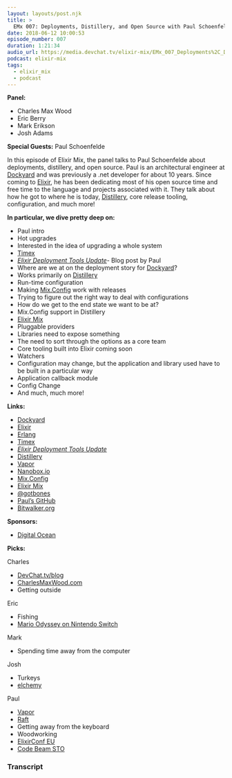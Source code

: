 ```yaml
---
layout: layouts/post.njk
title: >
  EMx 007: Deployments, Distillery, and Open Source with Paul Schoenfelde
date: 2018-06-12 10:00:53
episode_number: 007
duration: 1:21:34
audio_url: https://media.devchat.tv/elixir-mix/EMx_007_Deployments%2C_Distillery%2C_and_Open_Source_with_Paul_Schoenfelde.mp3
podcast: elixir-mix
tags:
  - elixir_mix
  - podcast
---
```


**Panel:**

- Charles Max Wood
- Eric Berry
- Mark Erikson
- Josh Adams

**Special Guests:** Paul Schoenfelde

In this episode of Elixir Mix, the panel talks to Paul Schoenfelde about deployments, distillery, and open source. Paul is an architectural engineer at [Dockyard](https://dockyard.com/) and was previously a .net developer for about 10 years. Since coming to [Elixir](https://elixir-lang.org/), he has been dedicating most of his open source time and free time to the language and projects associated with it. They talk about how he got to where he is today, [Distillery](https://github.com/bitwalker/distillery), core release tooling, configuration, and much more!

**In particular, we dive pretty deep on:**

- Paul intro
- Hot upgrades
- Interested in the idea of upgrading a whole system
- [Timex](https://github.com/bitwalker/timex)
- [_Elixir Deployment Tools Update_](https://dockyard.com/blog/2018/02/28/elixir-deployment-tools-update-february-2018)- Blog post by Paul
- Where are we at on the deployment story for [Dockyard](https://dockyard.com/)?
- Works primarily on [Distillery](https://github.com/bitwalker/distillery)
- Run-time configuration
- Making [Mix.Config](https://hexdocs.pm/mix/Mix.Config.html) work with releases
- Trying to figure out the right way to deal with configurations
- How do we get to the end state we want to be at?
- Mix.Config support in Distillery
- [Elixir Mix](https://hexdocs.pm/mix/Mix.html)
- Pluggable providers
- Libraries need to expose something
- The need to sort through the options as a core team
- Core tooling built into Elixir coming soon
- Watchers
- Configuration may change, but the application and library used have to be built in a particular way
- Application callback module
- Config Change
- And much, much more!

**Links:**

- [Dockyard](https://dockyard.com/)
- [Elixir](https://elixir-lang.org/)
- [Erlang](https://www.erlang.org/)
- [Timex](https://github.com/bitwalker/timex)
- [_Elixir Deployment Tools Update_](https://dockyard.com/blog/2018/02/28/elixir-deployment-tools-update-february-2018)
- [Distillery](https://github.com/bitwalker/distillery)
- [Vapor](https://github.com/keathley/vapor)
- [Nanobox.io](https://nanobox.io/)
- [Mix.Config](https://hexdocs.pm/mix/Mix.Config.html)
- [Elixir Mix](https://hexdocs.pm/mix/Mix.html)
- [@gotbones](https://twitter.com/gotbones?lang=en)
- [Paul’s GitHub](https://github.com/bitwalker)
- [Bitwalker.org](https://bitwalker.org/)

**Sponsors:**

- [Digital Ocean](https://www.digitalocean.com/)

**Picks:**

Charles

- [DevChat.tv/blog](https://devchat.tv/blog)
- [CharlesMaxWood.com](https://charlesmaxwood.com/)
- Getting outside

Eric

- Fishing
- [Mario Odyssey on Nintendo Switch](https://www.nintendo.com/games/detail/super-mario-odyssey-switch)

Mark

- Spending time away from the computer

Josh

- Turkeys
- [elchemy](https://github.com/wende/elchemy)

Paul

- [Vapor](https://github.com/keathley/vapor)
- [Raft](https://github.com/toniqsystems/raft)
- Getting away from the keyboard
- Woodworking
- [ElixirConf EU](https://www.elixirconf.eu/)
- [Code Beam STO](https://codesync.global/conferences/code-beam-sto-2018/)

### Transcript

